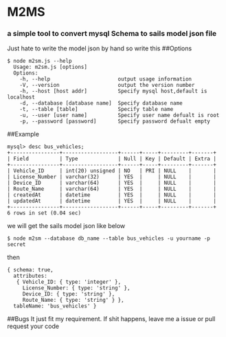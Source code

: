 # M2MS
### a simple tool to convert mysql Schema to sails model json file
Just hate to write the model json by hand so write this
##Options 

```
$ node m2sm.js --help
  Usage: m2sm.js [options]
  Options:
    -h, --help                      output usage information
    -V, --version                   output the version number
    -h, --host [host addr]          Specify mysql host,default is localhost
    -d, --database [database name]  Specify database name
    -t, --table [table]             Specify table name
    -u, --user [user name]          Specify user name defualt is root
    -p, --password [password]       Specify password defualt empty
```

##Example

```
mysql> desc bus_vehicles;
+----------------+------------------+------+-----+---------+-------+
| Field          | Type             | Null | Key | Default | Extra |
+----------------+------------------+------+-----+---------+-------+
| Vehicle_ID     | int(20) unsigned | NO   | PRI | NULL    |       |
| License_Number | varchar(32)      | YES  |     | NULL    |       |
| Device_ID      | varchar(64)      | YES  |     | NULL    |       |
| Route_Name     | varchar(64)      | YES  |     | NULL    |       |
| createdAt      | datetime         | YES  |     | NULL    |       |
| updatedAt      | datetime         | YES  |     | NULL    |       |
+----------------+------------------+------+-----+---------+-------+
6 rows in set (0.04 sec)
```
we will get the sails model json like below
```
$ node m2sm --database db_name --table bus_vehicles -u yourname -p secret
```
then 
```
{ schema: true,
  attributes:
   { Vehicle_ID: { type: 'integer' },
     License_Number: { type: 'string' },
     Device_ID: { type: 'string' },
     Route_Name: { type: 'string' } },
  tableName: 'bus_vehicles' }
```


##Bugs
It just fit my requirement.
If shit happens, leave me a issue or pull request your code 

